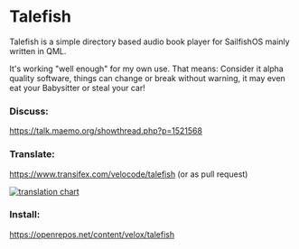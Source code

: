 # Talefish
Talefish is a simple directory based audio book player for SailfishOS mainly written in QML.

It's working "well enough" for my own use. That means: Consider it alpha quality software, things can change or break without warning, it may even eat your Babysitter or steal your car!

### Discuss:
https://talk.maemo.org/showthread.php?p=1521568
### Translate:
https://www.transifex.com/velocode/talefish (or as pull request)

[![translation chart](https://www.transifex.com/projects/p/talefish/resource/talefishts/chart/image_png/)](https://www.transifex.com/velocode/talefish "Talefish on Transifex")

### Install:
https://openrepos.net/content/velox/talefish
